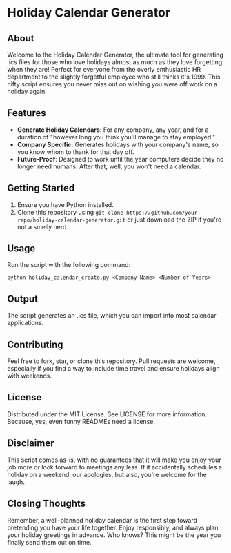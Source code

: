 # Holiday Calendar Generator

## About

Welcome to the Holiday Calendar Generator, the ultimate tool for generating .ics files for those who love holidays almost as much as they love forgetting when they are! Perfect for everyone from the overly enthusiastic HR department to the slightly forgetful employee who still thinks it's 1999. This nifty script ensures you never miss out on wishing you were off work on a holiday again.

## Features

- **Generate Holiday Calendars**: For any company, any year, and for a duration of "however long you think you'll manage to stay employed."
- **Company Specific**: Generates holidays with your company's name, so you know whom to thank for that day off.
- **Future-Proof**: Designed to work until the year computers decide they no longer need humans. After that, well, you won't need a calendar.

## Getting Started

1. Ensure you have Python installed.
2. Clone this repository using `git clone https://github.com/your-repo/holiday-calendar-generator.git` or just download the ZIP if you're not a smelly nerd.

## Usage

Run the script with the following command:

```
python holiday_calendar_create.py <Company Name> <Number of Years>
```

## Output

The script generates an .ics file, which you can import into most calendar applications.

## Contributing

Feel free to fork, star, or clone this repository. Pull requests are welcome, especially if you find a way to include time travel and ensure holidays align with weekends.

## License

Distributed under the MIT License. See LICENSE for more information. Because, yes, even funny READMEs need a license.

## Disclaimer

This script comes as-is, with no guarantees that it will make you enjoy your job more or look forward to meetings any less. If it accidentally schedules a holiday on a weekend, our apologies, but also, you're welcome for the laugh.

## Closing Thoughts

Remember, a well-planned holiday calendar is the first step toward pretending you have your life together. Enjoy responsibly, and always plan your holiday greetings in advance. Who knows? This might be the year you finally send them out on time.
